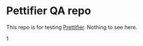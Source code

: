 # Pettifier QA repo

This repo is for testing [Prettifier](https://github.com/kevgo/prettifier).
Nothing to see here.






1












